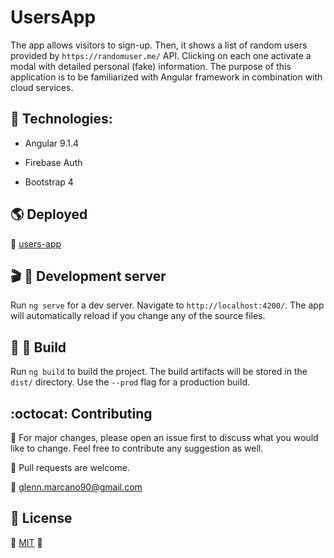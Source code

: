 # UsersApp

The app allows visitors to sign-up. Then, it shows a list of random users provided by `https://randomuser.me/` API. Clicking on each one activate a modal with detailed personal (fake) information. The purpose of this application is to be familiarized with Angular framework in combination with cloud services.

## :dart: Technologies:

* Angular 9.1.4

* Firebase Auth

* Bootstrap 4

## :earth_americas: Deployed

:link: [users-app](https://users-app-276807.web.app/)

## :clapper: :briefcase: Development server

Run `ng serve` for a dev server. Navigate to `http://localhost:4200/`. The app will automatically reload if you change any of the source files.

## :hammer: :rocket: Build

Run `ng build` to build the project. The build artifacts will be stored in the `dist/` directory. Use the `--prod` flag for a production build.

## :octocat: Contributing

:wrench: For major changes, please open an issue first to discuss what you would like to change. Feel free to contribute any suggestion as well.

:electric_plug: Pull requests are welcome. 

:email: glenn.marcano90@gmail.com

## :lock_with_ink_pen: License
:space_invader: [MIT](https://choosealicense.com/licenses/mit/) :space_invader: